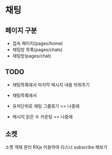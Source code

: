 # 채팅

## 페이지 구분

* 접속 페이지(pages/home)
* 채팅방 목록(pages/chats)
* 채팅방(pages/chat)

## TODO

* 채팅목록에서 마지막 메시지 내용 띄워주기
* 채팅목록에서 

* 유저단위로 채팅 그룹묶기 => 나중에
* 메시지 읽은 수 카운팅   => 나중에

## 소켓 

소켓 객체 분리
RXjs 이용하여 리스너 subscribe 해보기